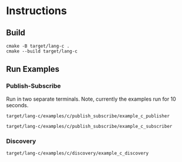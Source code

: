 # Instructions

## Build

```console
cmake -B target/lang-c .
cmake --build target/lang-c
```

## Run Examples

### Publish-Subscribe

Run in two separate terminals. Note, currently the examples run for 10 seconds.

```console
target/lang-c/examples/c/publish_subscribe/example_c_publisher
```

```console
target/lang-c/examples/c/publish_subscribe/example_c_subscriber
```

### Discovery

```console
target/lang-c/examples/c/discovery/example_c_discovery
```

